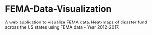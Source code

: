 # FEMA-Data-Visualization
A web application to visualize FEMA data.
Heat-maps of disaster fund across the US states using FEMA data - Year 2012-2017. 
